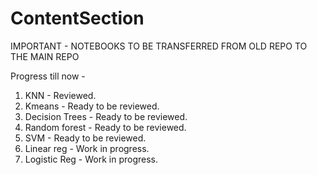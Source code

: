 # ContentSection

IMPORTANT - NOTEBOOKS TO BE TRANSFERRED FROM OLD REPO TO THE MAIN REPO

Progress till now - 
1) KNN - Reviewed.
2) Kmeans - Ready to be reviewed.
3) Decision Trees -  Ready to be reviewed.
4) Random forest -  Ready to be reviewed.
6) SVM - Ready to be reviewed.
7) Linear reg - Work in progress.
8) Logistic Reg -  Work in progress.
